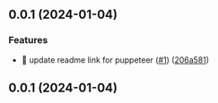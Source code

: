 ## 0.0.1 (2024-01-04)


### Features

* 🍃 update readme link for puppeteer ([#1](https://github.com/pdsuwwz/koa-playwright-server/issues/1)) ([206a581](https://github.com/pdsuwwz/koa-playwright-server/commit/206a581538a09fa0bee455774be97ce789bc4570))



## 0.0.1 (2024-01-04)
